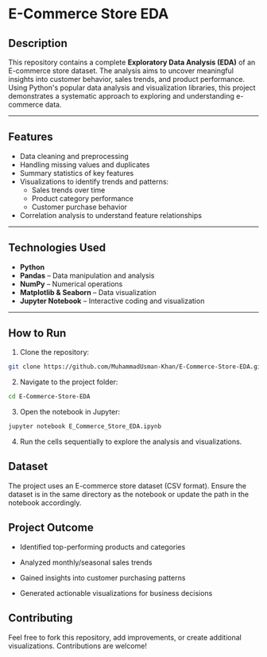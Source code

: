 # E-Commerce Store EDA

## Description
This repository contains a complete **Exploratory Data Analysis (EDA)** of an E-commerce store dataset. The analysis aims to uncover meaningful insights into customer behavior, sales trends, and product performance. Using Python's popular data analysis and visualization libraries, this project demonstrates a systematic approach to exploring and understanding e-commerce data.

---

## Features
- Data cleaning and preprocessing  
- Handling missing values and duplicates  
- Summary statistics of key features  
- Visualizations to identify trends and patterns:
  - Sales trends over time  
  - Product category performance  
  - Customer purchase behavior  
- Correlation analysis to understand feature relationships  

---

## Technologies Used
- **Python**  
- **Pandas** – Data manipulation and analysis  
- **NumPy** – Numerical operations  
- **Matplotlib & Seaborn** – Data visualization  
- **Jupyter Notebook** – Interactive coding and visualization  

---

## How to Run
1. Clone the repository:
```bash
git clone https://github.com/MuhammadUsman-Khan/E-Commerce-Store-EDA.git
```
2. Navigate to the project folder:

```bash
cd E-Commerce-Store-EDA
```
3. Open the notebook in Jupyter:

```bash
jupyter notebook E_Commerce_Store_EDA.ipynb
```
4. Run the cells sequentially to explore the analysis and visualizations.

## Dataset
The project uses an E-commerce store dataset (CSV format). Ensure the dataset is in the same directory as the notebook or update the path in the notebook accordingly.

## Project Outcome
- Identified top-performing products and categories

- Analyzed monthly/seasonal sales trends

- Gained insights into customer purchasing patterns

- Generated actionable visualizations for business decisions

## Contributing
Feel free to fork this repository, add improvements, or create additional visualizations. Contributions are welcome!
